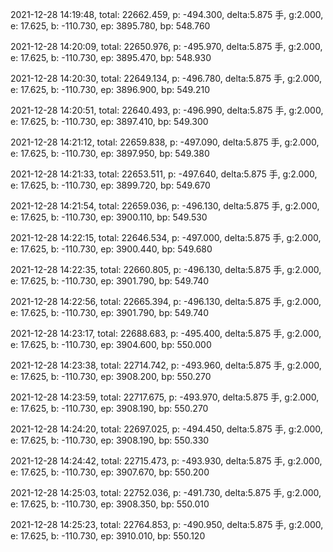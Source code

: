 2021-12-28 14:19:48, total: 22662.459, p: -494.300, delta:5.875 手, g:2.000, e: 17.625, b: -110.730, ep: 3895.780, bp: 548.760

2021-12-28 14:20:09, total: 22650.976, p: -495.970, delta:5.875 手, g:2.000, e: 17.625, b: -110.730, ep: 3895.470, bp: 548.930

2021-12-28 14:20:30, total: 22649.134, p: -496.780, delta:5.875 手, g:2.000, e: 17.625, b: -110.730, ep: 3896.900, bp: 549.210

2021-12-28 14:20:51, total: 22640.493, p: -496.990, delta:5.875 手, g:2.000, e: 17.625, b: -110.730, ep: 3897.410, bp: 549.300

2021-12-28 14:21:12, total: 22659.838, p: -497.090, delta:5.875 手, g:2.000, e: 17.625, b: -110.730, ep: 3897.950, bp: 549.380

2021-12-28 14:21:33, total: 22653.511, p: -497.640, delta:5.875 手, g:2.000, e: 17.625, b: -110.730, ep: 3899.720, bp: 549.670

2021-12-28 14:21:54, total: 22659.036, p: -496.130, delta:5.875 手, g:2.000, e: 17.625, b: -110.730, ep: 3900.110, bp: 549.530

2021-12-28 14:22:15, total: 22646.534, p: -497.000, delta:5.875 手, g:2.000, e: 17.625, b: -110.730, ep: 3900.440, bp: 549.680

2021-12-28 14:22:35, total: 22660.805, p: -496.130, delta:5.875 手, g:2.000, e: 17.625, b: -110.730, ep: 3901.790, bp: 549.740

2021-12-28 14:22:56, total: 22665.394, p: -496.130, delta:5.875 手, g:2.000, e: 17.625, b: -110.730, ep: 3901.790, bp: 549.740

2021-12-28 14:23:17, total: 22688.683, p: -495.400, delta:5.875 手, g:2.000, e: 17.625, b: -110.730, ep: 3904.600, bp: 550.000

2021-12-28 14:23:38, total: 22714.742, p: -493.960, delta:5.875 手, g:2.000, e: 17.625, b: -110.730, ep: 3908.200, bp: 550.270

2021-12-28 14:23:59, total: 22717.675, p: -493.970, delta:5.875 手, g:2.000, e: 17.625, b: -110.730, ep: 3908.190, bp: 550.270

2021-12-28 14:24:20, total: 22697.025, p: -494.450, delta:5.875 手, g:2.000, e: 17.625, b: -110.730, ep: 3908.190, bp: 550.330

2021-12-28 14:24:42, total: 22715.473, p: -493.930, delta:5.875 手, g:2.000, e: 17.625, b: -110.730, ep: 3907.670, bp: 550.200

2021-12-28 14:25:03, total: 22752.036, p: -491.730, delta:5.875 手, g:2.000, e: 17.625, b: -110.730, ep: 3908.350, bp: 550.010

2021-12-28 14:25:23, total: 22764.853, p: -490.950, delta:5.875 手, g:2.000, e: 17.625, b: -110.730, ep: 3910.010, bp: 550.120
